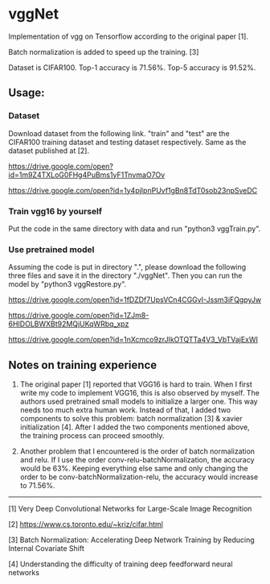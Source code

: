 # vggNet
Implementation of vgg on Tensorflow according to the original paper [1]. 

Batch normalization is added to speed up the training. [3]

Dataset is CIFAR100. Top-1 accuracy is 71.56%. Top-5 accuracy is 91.52%.




## Usage:
### Dataset
Download dataset from the following link. "train" and "test" are the CIFAR100 training dataset and testing dataset respectively. Same as the dataset published at [2].

https://drive.google.com/open?id=1m9Z4TXLoG0FHg4PuBms1yF1TnvmaO7Ov

https://drive.google.com/open?id=1y4pjIpnPUvf1gBn8TdT0sob23npSveDC


### Train vgg16 by yourself
Put the code in the same directory with data and run "python3 vggTrain.py".

### Use pretrained model 
Assuming the code is put in directory ".", please download the following three files and save it in the directory "./vggNet". Then you can run the model by "python3 vggRestore.py".

https://drive.google.com/open?id=1fDZDf7UpsVCn4CGGvI-Jssm3iFQgpyJw

https://drive.google.com/open?id=1ZJm8-6HIDOLBWXBt92MQjUKqWRbq_xpz

https://drive.google.com/open?id=1nXcmco9zrJIkOTQTTa4V3_VbTVajExWI

## Notes on training experience
1. The original paper [1] reported that VGG16 is hard to train. When I first write my code to implement VGG16, this is also observed by myself. The authors used pretrained small models to initialize a larger one. This way needs too much extra human work. Instead of that, I added two components to solve this problem: batch normalization [3] & xavier initialization [4]. After I added the two components mentioned above, the training process can proceed smoothly.

2. Another problem that I encountered is the order of batch normalization and relu. If I use the order conv-relu-batchNormalization, the accuracy would be 63%. Keeping everything else same and only changing the order to be conv-batchNormalization-relu, the accuracy would increase to 71.56%.

------------------------------------

[1] Very Deep Convolutional Networks for Large-Scale Image Recognition

[2] https://www.cs.toronto.edu/~kriz/cifar.html

[3] Batch Normalization: Accelerating Deep Network Training by Reducing Internal Covariate Shift

[4] Understanding the difficulty of training deep feedforward neural networks
